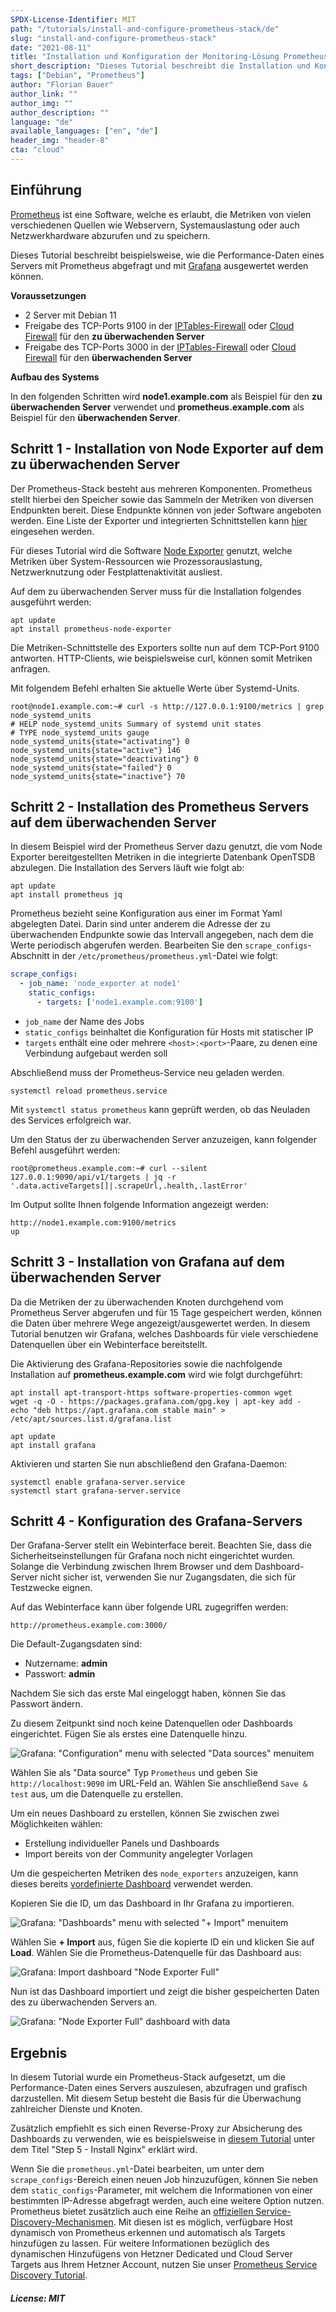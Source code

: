 ```yaml
---
SPDX-License-Identifier: MIT
path: "/tutorials/install-and-configure-prometheus-stack/de"
slug: "install-and-configure-prometheus-stack"
date: "2021-08-11"
title: "Installation und Konfiguration der Monitoring-Lösung Prometheus"
short_description: "Dieses Tutorial beschreibt die Installation und Konfiguration von Prometheus, Node_exporter und Grafana"
tags: ["Debian", "Prometheus"]
author: "Florian Bauer"
author_link: ""
author_img: ""
author_description: ""
language: "de"
available_languages: ["en", "de"]
header_img: "header-8"
cta: "cloud"
---
```


## Einführung

[Prometheus](https://prometheus.io) ist eine Software, welche es erlaubt, die Metriken von vielen verschiedenen Quellen wie Webservern, Systemauslastung oder auch Netzwerkhardware abzurufen und zu speichern.

Dieses Tutorial beschreibt beispielsweise, wie die Performance-Daten eines Servers mit Prometheus abgefragt und mit [Grafana](https://grafana.com) ausgewertet werden können.

**Voraussetzungen**

* 2 Server mit Debian 11
* Freigabe des TCP-Ports 9100 in der [IPTables-Firewall](/tutorials/iptables/de) oder [Cloud Firewall](https://docs.hetzner.com/de/cloud/firewalls/overview/) für den **zu überwachenden Server**
* Freigabe des TCP-Ports 3000 in der [IPTables-Firewall](/tutorials/iptables/de) oder [Cloud Firewall](https://docs.hetzner.com/de/cloud/firewalls/overview/) für den **überwachenden Server**

**Aufbau des Systems**

In den folgenden Schritten wird **node1.example.com** als Beispiel für den **zu überwachenden Server** verwendet und **prometheus.example.com** als Beispiel für den **überwachenden Server**.

## Schritt 1 - Installation von Node Exporter auf dem zu überwachenden Server

Der Prometheus-Stack besteht aus mehreren Komponenten. Prometheus stellt hierbei den Speicher sowie das Sammeln der Metriken von diversen Endpunkten bereit. Diese Endpunkte können von jeder Software angeboten werden. Eine Liste der Exporter und integrierten Schnittstellen kann [hier](https://prometheus.io/docs/instrumenting/exporters/) eingesehen werden.

Für dieses Tutorial wird die Software [Node Exporter](https://github.com/prometheus/node_exporter) genutzt, welche Metriken über System-Ressourcen wie Prozessorauslastung, Netzwerknutzung oder Festplattenaktivität ausliest.

Auf dem zu überwachenden Server muss für die Installation folgendes ausgeführt werden:

```shell
apt update
apt install prometheus-node-exporter
```

Die Metriken-Schnittstelle des Exporters sollte nun auf dem TCP-Port 9100 antworten. HTTP-Clients, wie beispielsweise curl, können somit Metriken anfragen.

Mit folgendem Befehl erhalten Sie aktuelle Werte über Systemd-Units.

```shell
root@node1.example.com:~# curl -s http://127.0.0.1:9100/metrics | grep node_systemd_units
# HELP node_systemd_units Summary of systemd unit states
# TYPE node_systemd_units gauge
node_systemd_units{state="activating"} 0
node_systemd_units{state="active"} 146
node_systemd_units{state="deactivating"} 0
node_systemd_units{state="failed"} 0
node_systemd_units{state="inactive"} 70
```

## Schritt 2 - Installation des Prometheus Servers auf dem überwachenden Server

In diesem Beispiel wird der Prometheus Server dazu genutzt, die vom Node Exporter bereitgestellten Metriken in die integrierte Datenbank OpenTSDB abzulegen. Die Installation des Servers läuft wie folgt ab:

```shell
apt update
apt install prometheus jq
```

Prometheus bezieht seine Konfiguration aus einer im Format Yaml abgelegten Datei. Darin sind unter anderem die Adresse der zu überwachenden Endpunkte sowie das Intervall angegeben, nach dem die Werte periodisch abgerufen werden. Bearbeiten Sie den `scrape_configs`-Abschnitt in der `/etc/prometheus/prometheus.yml`-Datei wie folgt:

```yaml
scrape_configs:
  - job_name: 'node_exporter at node1'
    static_configs:
      - targets: ['node1.example.com:9100']
```

* `job_name` der Name des Jobs
* `static_configs` beinhaltet die Konfiguration für Hosts mit statischer IP
* `targets` enthält eine oder mehrere `<host>:<port>`-Paare, zu denen eine Verbindung aufgebaut werden soll

Abschließend muss der Prometheus-Service neu geladen werden.

```shell
systemctl reload prometheus.service
```

Mit `systemctl status prometheus` kann geprüft werden, ob das Neuladen des Services erfolgreich war.

Um den Status der zu überwachenden Server anzuzeigen, kann folgender Befehl ausgeführt werden:

```shell
root@prometheus.example.com:~# curl --silent 127.0.0.1:9090/api/v1/targets | jq -r '.data.activeTargets[]|.scrapeUrl,.health,.lastError'
```

Im Output sollte Ihnen folgende Information angezeigt werden:

```shell
http://node1.example.com:9100/metrics
up
```

## Schritt 3 - Installation von Grafana auf dem überwachenden Server

Da die Metriken der zu überwachenden Knoten durchgehend vom Prometheus Server abgerufen und für 15 Tage gespeichert werden, können die Daten über mehrere Wege angezeigt/ausgewertet werden.
In diesem Tutorial benutzen wir Grafana, welches Dashboards für viele verschiedene Datenquellen über ein Webinterface bereitstellt.

Die Aktivierung des Grafana-Repositories sowie die nachfolgende Installation auf **prometheus.example.com** wird wie folgt durchgeführt:

```shell
apt install apt-transport-https software-properties-common wget
wget -q -O - https://packages.grafana.com/gpg.key | apt-key add -
echo "deb https://apt.grafana.com stable main" > /etc/apt/sources.list.d/grafana.list

apt update
apt install grafana
```

Aktivieren und starten Sie nun abschließend den Grafana-Daemon:

```shell
systemctl enable grafana-server.service
systemctl start grafana-server.service
```

## Schritt 4 - Konfiguration des Grafana-Servers

Der Grafana-Server stellt ein Webinterface bereit. Beachten Sie, dass die Sicherheitseinstellungen für Grafana noch nicht eingerichtet wurden. Solange die Verbindung zwischen Ihrem Browser und dem Dashboard-Server nicht sicher ist, verwenden Sie nur Zugangsdaten, die sich für Testzwecke eignen.

Auf das Webinterface kann über folgende URL zugegriffen werden:

```url
http://prometheus.example.com:3000/
```

Die Default-Zugangsdaten sind:

* Nutzername: **admin**
* Passwort: **admin**

Nachdem Sie sich das erste Mal eingeloggt haben, können Sie das Passwort ändern.

Zu diesem Zeitpunkt sind noch keine Datenquellen oder Dashboards eingerichtet. Fügen Sie als erstes eine Datenquelle hinzu.

![Grafana: "Configuration" menu with selected "Data sources" menuitem](images/grafana-configuration-menu-with-selected-data_sources-menuitem.png)

Wählen Sie als "Data source" Typ `Prometheus` und geben Sie `http://localhost:9090` im URL-Feld an. Wählen Sie anschließend `Save & test` aus, um die Datenquelle zu erstellen.

Um ein neues Dashboard zu erstellen, können Sie zwischen zwei Möglichkeiten wählen:

* Erstellung individueller Panels und Dashboards
* Import bereits von der Community angelegter Vorlagen

Um die gespeicherten Metriken des `node_exporters` anzuzeigen, kann dieses bereits [vordefinierte Dashboard](https://grafana.com/grafana/dashboards/1860) verwendet werden.

Kopieren Sie die ID, um das Dashboard in Ihr Grafana zu importieren.

![Grafana: "Dashboards" menu with selected "+ Import" menuitem](images/grafana-dashboards-menu-with-selected-import-menuitem.png)

Wählen Sie **+ Import** aus, fügen Sie die kopierte ID ein und klicken Sie auf **Load**.
Wählen Sie die Prometheus-Datenquelle für das Dashboard aus:

![Grafana: Import dashboard "Node Exporter Full"](images/grafana-import-dashboard-node_exporter_full.png)

Nun ist das Dashboard importiert und zeigt die bisher gespeicherten Daten des zu überwachenden Servers an.

![Grafana: "Node Exporter Full" dashboard with data](images/grafana-node_exporeter_full-dashboard-with-data.png)

## Ergebnis

In diesem Tutorial wurde ein Prometheus-Stack aufgesetzt, um die Performance-Daten eines Servers auszulesen, abzufragen und grafisch darzustellen. Mit diesem Setup besteht die Basis für die Überwachung zahlreicher Dienste und Knoten.

Zusätzlich empfiehlt es sich einen Reverse-Proxy zur Absicherung des Dashboards zu verwenden, wie es beispielsweise in [diesem Tutorial](/tutorials/server-monitoring-using-grafana-and-influxdb#step-5---install-nginx) unter dem Titel "Step 5 - Install Nginx" erklärt wird.

Wenn Sie die `prometheus.yml`-Datei bearbeiten, um unter dem `scrape_configs`-Bereich einen neuen Job hinzuzufügen, können Sie neben dem `static_configs`-Parameter, mit welchem die Informationen von einer bestimmten IP-Adresse abgefragt werden, auch eine weitere Option nutzen. Prometheus bietet zusätzlich auch eine Reihe an [offiziellen Service-Discovery-Mechanismen](https://prometheus.io/docs/prometheus/latest/configuration/configuration/#scrape_config). Mit diesen ist es möglich, verfügbare Host dynamisch von Prometheus erkennen und automatisch als Targets hinzufügen zu lassen. Für weitere Informationen bezüglich des dynamischen Hinzufügens von Hetzner Dedicated und Cloud Server Targets aus Ihrem Hetzner Account, nutzen Sie unser [Prometheus Service Discovery Tutorial](/tutorials/prometheus-discovery).

##### License: MIT

<!--

Contributor's Certificate of Origin

By making a contribution to this project, I certify that:

(a) The contribution was created in whole or in part by me and I have
    the right to submit it under the license indicated in the file; or

(b) The contribution is based upon previous work that, to the best of my
    knowledge, is covered under an appropriate license and I have the
    right under that license to submit that work with modifications,
    whether created in whole or in part by me, under the same license
    (unless I am permitted to submit under a different license), as
    indicated in the file; or

(c) The contribution was provided directly to me by some other person
    who certified (a), (b) or (c) and I have not modified it.

(d) I understand and agree that this project and the contribution are
    public and that a record of the contribution (including all personal
    information I submit with it, including my sign-off) is maintained
    indefinitely and may be redistributed consistent with this project
    or the license(s) involved.

Signed-off-by: Florian Bauer

-->
